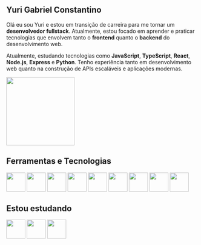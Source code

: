 ## Yuri Gabriel Constantino
Olá eu sou Yuri  e estou em transição de carreira para me tornar um **desenvolvedor fullstack**. Atualmente, estou focado em aprender e praticar tecnologias que envolvem tanto o **frontend** quanto o **backend** do desenvolvimento web.

Atualmente, estudando tecnologias como **JavaScript**, **TypeScript**, **React**, **Node.js**, **Express** e **Python**. Tenho experiência tanto em desenvolvimento web quanto na construção de APIs escaláveis e aplicações modernas.

<img loading="lazy" height="180em" src="https://github-readme-stats.vercel.app/api/top-langs/?username=YuriGConstantino&layout=compact&langs_count=7&theme=dracula"/>

## Ferramentas e Tecnologias
<div>
 <img width="50" heigth="50" src="https://cdn.jsdelivr.net/gh/devicons/devicon@latest/icons/html5/html5-original.svg" />        
 <img width="50" heigth="50" src="https://cdn.jsdelivr.net/gh/devicons/devicon@latest/icons/css3/css3-original.svg" />
 <img width="50" heigth="50" src="https://cdn.jsdelivr.net/gh/devicons/devicon@latest/icons/sass/sass-original.svg" />
 <img width="50" heigth="50" src="https://cdn.jsdelivr.net/gh/devicons/devicon@latest/icons/bootstrap/bootstrap-original.svg" />
 <img width="50" heigth="50" src="https://cdn.jsdelivr.net/gh/devicons/devicon@latest/icons/git/git-original.svg" />
 <img width="50" heigth="50" src="https://cdn.jsdelivr.net/gh/devicons/devicon@latest/icons/javascript/javascript-original.svg" />
 <img width="50" heigth="50" src="https://cdn.jsdelivr.net/gh/devicons/devicon@latest/icons/jquery/jquery-original.svg" />       
 <img width="50" heigth="50" src="https://cdn.jsdelivr.net/gh/devicons/devicon@latest/icons/typescript/typescript-original.svg" />
 <img width="50" heigth="50" src="https://cdn.jsdelivr.net/gh/devicons/devicon@latest/icons/react/react-original.svg" />
</div>

## Estou estudando
<div>
 <img width="50" heigth="50" src="https://cdn.jsdelivr.net/gh/devicons/devicon@latest/icons/python/python-original.svg" />
 <img width="50" heigth="50" src="https://cdn.jsdelivr.net/gh/devicons/devicon@latest/icons/django/django-plain.svg" />
 <img width="50" heigth="50" src="https://cdn.jsdelivr.net/gh/devicons/devicon@latest/icons/azuresqldatabase/azuresqldatabase-original.svg" />
</div>
